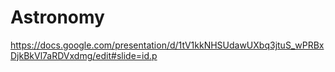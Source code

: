 # Astronomy
https://docs.google.com/presentation/d/1tV1kkNHSUdawUXbq3jtuS_wPRBxDjkBkVl7aRDVxdmg/edit#slide=id.p
